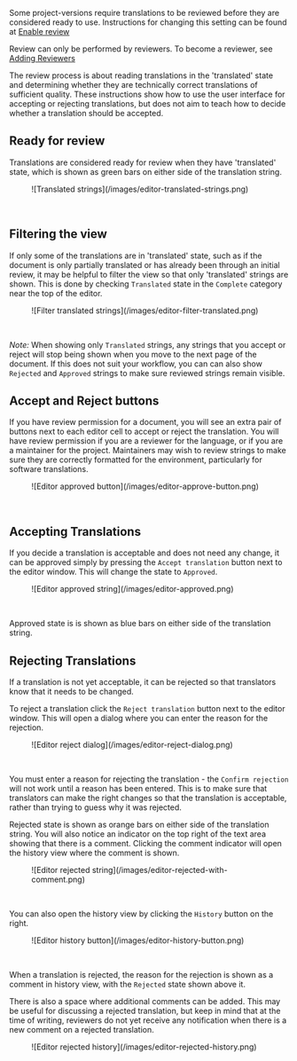 Some project-versions require translations to be reviewed before they are considered ready to use. 
Instructions for changing this setting can be found at [Enable review](/user-guide/review/review-enable)

Review can only be performed by reviewers. To become a reviewer, see [Adding Reviewers](/user-guide/review/add-reviewer)

The review process is about reading translations in the 'translated' state and determining whether they are technically correct translations of sufficient quality. These instructions show how to use the user interface for accepting or rejecting translations, but does not aim to teach how to decide whether a translation should be accepted.

## Ready for review

Translations are considered ready for review when they have 'translated' state, which is shown as green bars on either side of the translation string.
<figure>
![Translated strings](/images/editor-translated-strings.png)
</figure>
<br/>


## Filtering the view

If only some of the translations are in 'translated' state, such as if the document is only partially translated or has already been through an initial review, it may be helpful to filter the view so that only 'translated' strings are shown. This is done by checking `Translated` state in the `Complete` category near the top of the editor.
<figure>
![Filter translated strings](/images/editor-filter-translated.png)
</figure>
<br/>


*Note:* When showing only `Translated` strings, any strings that you accept or reject will stop being shown when you move to the next page of the document. If this does not suit your workflow, you can can also show `Rejected` and `Approved` strings to make sure reviewed strings remain visible.

## Accept and Reject buttons

If you have review permission for a document, you will see an extra pair of buttons next to each editor cell to accept or reject the translation. You will have review permission if you are a reviewer for the language, or if you are a maintainer for the project. Maintainers may wish to review strings to make sure they are correctly formatted for the environment, particularly for software translations.
<figure>
![Editor approved button](/images/editor-approve-button.png)
</figure>
<br/>

## Accepting Translations

If you decide a translation is acceptable and does not need any change, it can be approved simply by pressing the `Accept translation` button next to the editor window. This will change the state to `Approved`.
<figure>
![Editor approved string](/images/editor-approved.png)
</figure>
<br/>

Approved state is is shown as blue bars on either side of the translation string.


## Rejecting Translations

If a translation is not yet acceptable, it can be rejected so that translators know that it needs to be changed.

To reject a translation click the `Reject translation` button next to the editor window. This will open a dialog where you can enter the reason for the rejection.
<figure>
![Editor reject dialog](/images/editor-reject-dialog.png)
</figure>
<br/>

You must enter a reason for rejecting the translation - the `Confirm rejection` will not work until a reason has been entered. This is to make sure that translators can make the right changes so that the translation is acceptable, rather than trying to guess why it was rejected.

Rejected state is shown as orange bars on either side of the translation string. You will also notice an indicator on the top right of the text area showing that there is a comment. Clicking the comment indicator will open the history view where the comment is shown.
<figure>
![Editor rejected string](/images/editor-rejected-with-comment.png)
</figure>
<br/>

You can also open the history view by clicking the `History` button on the right.
<figure>
![Editor history button](/images/editor-history-button.png)
</figure>
<br/>

When a translation is rejected, the reason for the rejection is shown as a comment in history view, with the `Rejected` state shown above it.

There is also a space where additional comments can be added. This may be useful for discussing a rejected translation, but keep in mind that at the time of writing, reviewers do not yet receive any notification when there is a new comment on a rejected translation.
<figure>
![Editor rejected history](/images/editor-rejected-history.png)
</figure>
<br/>



